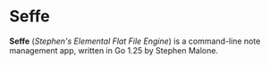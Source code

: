 # Seffe

**Seffe** (*Stephen's Elemental Flat File Engine*) is a command-line note management app, written in Go 1.25 by Stephen Malone.
